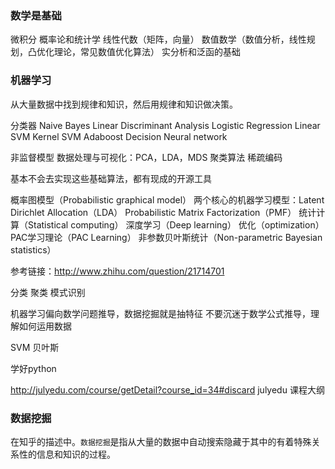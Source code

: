 

### 数学是基础

微积分
概率论和统计学
线性代数（矩阵，向量）
数值数学（数值分析，线性规划，凸优化理论，常见数值优化算法）
实分析和泛函的基础



### 机器学习

从大量数据中找到规律和知识，然后用规律和知识做决策。


分类器
	Naive Bayes
	Linear Discriminant Analysis
	Logistic Regression
	Linear SVM
	Kernel SVM
	Adaboost
	Decision
	Neural network


非监督模型
	数据处理与可视化：PCA，LDA，MDS
	聚类算法
	稀疏编码


基本不会去实现这些基础算法，都有现成的开源工具

概率图模型（Probabilistic graphical model）
两个核心的机器学习模型：Latent Dirichlet Allocation（LDA） Probabilistic Matrix Factorization（PMF）
统计计算（Statistical computing）	
深度学习（Deep learning）
优化（optimization）
PAC学习理论（PAC Learning）
非参数贝叶斯统计（Non-parametric Bayesian statistics）

参考链接：http://www.zhihu.com/question/21714701


分类
聚类
模式识别


机器学习偏向数学问题推导，数据挖掘就是抽特征
不要沉迷于数学公式推导，理解如何运用数据

SVM
贝叶斯

学好python


http://julyedu.com/course/getDetail?course_id=34#discard julyedu 课程大纲


### 数据挖掘

在知乎的描述中。`数据挖掘`是指从大量的数据中自动搜索隐藏于其中的有着特殊关系性的信息和知识的过程。



